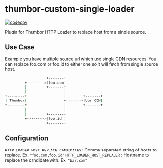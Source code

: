 # thumbor-custom-single-loader

[![codecov](https://codecov.io/gh/ekapratama93/thumbor-custom-single-loader/branch/main/graph/badge.svg?token=BUFX825X3U)](https://codecov.io/gh/ekapratama93/thumbor-custom-single-loader)

Plugin for Thumbor HTTP Loader to replace host from a single source.

## Use Case

Example you have multiple source url which use single CDN resources.
You can replace foo.com or foo.id to either one so it will fetch from single source host.

```bash
                   +-------+
         +-------->|foo.com|
         |         +-------+
         |                 |
+--------+                 |        +-------+
| Thumbor|                 +------->|bar CDN|
+--------+                 |        +-------+
         |                 |
         |         +-------+
         +-------->|foo.id |
                   +-------+
```

## Configuration

`HTTP_LOADER_HOST_REPLACE_CANDIDATES` : Comma separated string of hosts to replace. Ex. `"foo.com,foo.id"`
`HTTP_LOADER_HOST_REPLACER` : Hostname to replace the candidate with. Ex. `"bar.com"`
